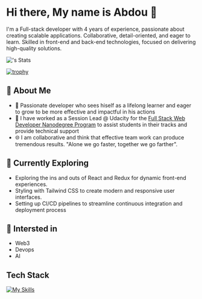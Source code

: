 # Hi there, My name is Abdou 👋

I'm a Full-stack developer with 4 years of experience, passionate about creating scalable applications. 
Collaborative, detail-oriented, and eager to learn. 
Skilled in front-end and back-end technologies, focused on delivering high-quality solutions.

![<username>'s Stats](https://github-readme-stats.vercel.app/api?username=abduRahman49&theme=vue-dark&show_icons=true&hide_border=true&count_private=true)

[![trophy](https://github-profile-trophy.vercel.app/?username=abduRahman49)](https://github.com/ryo-ma/github-profile-trophy)

## 🚀 About Me
- 📕 Passionate developer who sees hiself as a lifelong learner and eager to grow to be more effective and impactful in his actions
- 🎯 I have worked as a Session Lead @ Udacity for the [Full Stack Web Developer Nanodegree Program](https://www.udacity.com/course/full-stack-web-developer-nanodegree--nd0044) to assist students in their tracks and provide technical support
- 🌐 I am collaborative and think that effective team work can produce tremendous results. "Alone we go faster, together we go farther".

## 🔭 Currently Exploring
- Exploring the ins and outs of React and Redux for dynamic front-end experiences.
- Styling with Tailwind CSS to create modern and responsive user interfaces.
- Setting up CI/CD pipelines to streamline continuous integration and deployment process

## 🌱 Intersted in
- Web3
- Devops
- AI

## Tech Stack
[![My Skills](https://skillicons.dev/icons?i=py,django,flask,js,react,redis,postgres,docker,git)](https://skillicons.dev)

